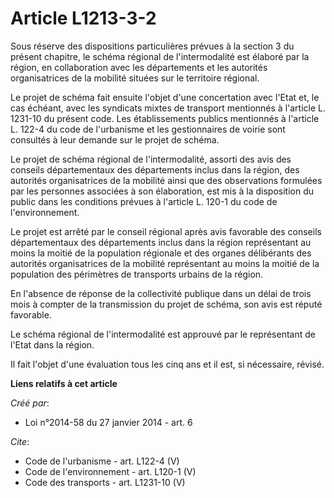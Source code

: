 # Article L1213-3-2

Sous réserve des dispositions particulières prévues à la section 3 du présent chapitre, le schéma régional de l'intermodalité
est élaboré par la région, en collaboration avec les départements et les autorités organisatrices de la mobilité situées sur
le territoire régional. 

Le projet de schéma fait ensuite l'objet d'une concertation avec l'Etat et, le cas échéant, avec les syndicats mixtes de
transport mentionnés à l'article L. 1231-10 du présent code. Les établissements publics mentionnés à l'article L. 122-4 du
code de l'urbanisme et les gestionnaires de voirie sont consultés à leur demande sur le projet de schéma. 

Le projet de schéma régional de l'intermodalité, assorti des avis des conseils départementaux des départements inclus dans la
région, des autorités organisatrices de la mobilité ainsi que des observations formulées par les personnes associées à son
élaboration, est mis à la disposition du public dans les conditions prévues à l'article L. 120-1 du code de l'environnement. 

Le projet est arrêté par le conseil régional après avis favorable des conseils départementaux des départements inclus dans la
région représentant au moins la moitié de la population régionale et des organes délibérants des autorités organisatrices de
la mobilité représentant au moins la moitié de la population des périmètres de transports urbains de la région. 

En l'absence de réponse de la collectivité publique dans un délai de trois mois à compter de la transmission du projet de
schéma, son avis est réputé favorable. 

Le schéma régional de l'intermodalité est approuvé par le représentant de l'Etat dans la région. 

Il fait l'objet d'une évaluation tous les cinq ans et il est, si nécessaire, révisé.

**Liens relatifs à cet article**

_Créé par_:

  - Loi n°2014-58 du 27 janvier 2014 - art. 6

_Cite_:

  - Code de l'urbanisme - art. L122-4 (V)
  - Code de l'environnement - art. L120-1 (V)
  - Code des transports - art. L1231-10 (V)
